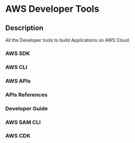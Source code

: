 # AWS Developer Tools
## Description
All the Developer tools to build Applications on AWS Cloud.

### AWS SDK

### AWS CLI

### AWS APIs

### APIs References

### Developer Guide

### AWS SAM CLI

### AWS CDK
